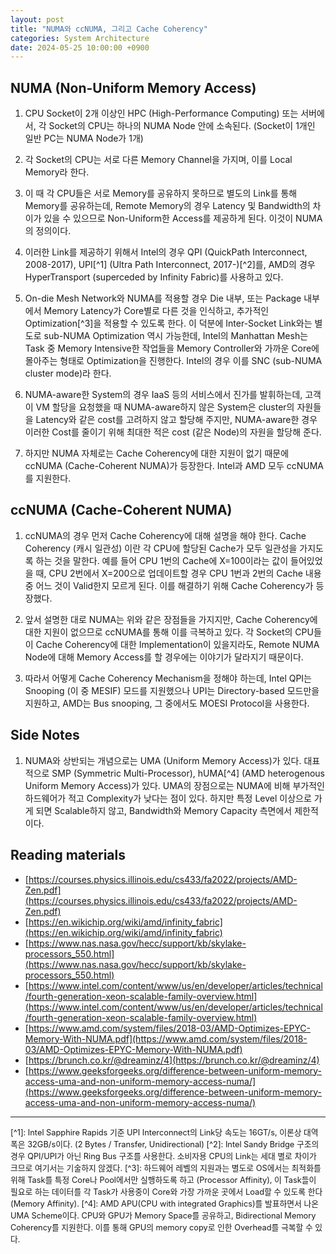 ```yaml
---
layout: post
title: "NUMA와 ccNUMA, 그리고 Cache Coherency"
categories: System Architecture
date: 2024-05-25 10:00:00 +0900
---
```


## NUMA (Non-Uniform Memory Access)

1. CPU Socket이 2개 이상인 HPC (High-Performance Computing) 또는 서버에서, 각 Socket의 CPU는 하나의 NUMA Node 안에 소속된다. (Socket이 1개인 일반 PC는 NUMA Node가 1개)

2. 각 Socket의 CPU는 서로 다른 Memory Channel을 가지며, 이를 Local Memory라 한다.

3. 이 때 각 CPU들은 서로 Memory를 공유하지 못하므로 별도의 Link를 통해 Memory를 공유하는데, Remote Memory의 경우 Latency 및 Bandwidth의 차이가 있을 수 있으므로 Non-Uniform한 Access를 제공하게 된다. 이것이 NUMA의 정의이다.

4. 이러한 Link를 제공하기 위해서 Intel의 경우 QPI (QuickPath Interconnect, 2008-2017), UPI[^1] (Ultra Path Interconnect, 2017-)[^2]를, AMD의 경우 HyperTransport (superceded by Infinity Fabric)를 사용하고 있다.

5. On-die Mesh Network와 NUMA를 적용할 경우 Die 내부, 또는 Package 내부에서 Memory Latency가 Core별로 다른 것을 인식하고, 추가적인 Optimization[^3]을 적용할 수 있도록 한다. 이 덕분에 Inter-Socket Link와는 별도로 sub-NUMA Optimization 역시 가능한데, Intel의 Manhattan Mesh는 Task 중 Memory Intensive한 작업들을 Memory Controller와 가까운 Core에 몰아주는 형태로 Optimization을 진행한다. Intel의 경우 이를 SNC (sub-NUMA cluster mode)라 한다. 

6. NUMA-aware한 System의 경우 IaaS 등의 서비스에서 진가를 발휘하는데, 고객이 VM 할당을 요청했을 때 NUMA-aware하지 않은 System은 cluster의 자원들을 Latency와 같은 cost를 고려하지 않고 할당해 주지만, NUMA-aware한 경우 이러한 Cost를 줄이기 위해 최대한 적은 cost (같은 Node)의 자원을 할당해 준다.

7. 하지만 NUMA 자체로는 Cache Coherency에 대한 지원이 없기 때문에 ccNUMA (Cache-Coherent NUMA)가 등장한다. Intel과 AMD 모두 ccNUMA를 지원한다.

## ccNUMA (Cache-Coherent NUMA)

1. ccNUMA의 경우 먼저 Cache Coherency에 대해 설명을 해야 한다. Cache Coherency (캐시 일관성) 이란 각 CPU에 할당된 Cache가 모두 일관성을 가지도록 하는 것을 말한다. 예를 들어 CPU 1번의 Cache에 X=100이라는 값이 들어있었을 때, CPU 2번에서 X=200으로 업데이트할 경우 CPU 1번과 2번의 Cache 내용 중 어느 것이 Valid한지 모르게 된다. 이를 해결하기 위해 Cache Coherency가 등장했다.

2. 앞서 설명한 대로 NUMA는 위와 같은 장점들을 가지지만, Cache Coherency에 대한 지원이 없으므로 ccNUMA를 통해 이를 극복하고 있다. 각 Socket의 CPU들이 Cache Coherency에 대한 Implementation이 있을지라도, Remote NUMA Node에 대해 Memory Access를 할 경우에는 이야기가 달라지기 때문이다.

3. 따라서 어떻게 Cache Coherency Mechanism을 정해야 하는데, Intel QPI는 Snooping (이 중 MESIF) 모드를 지원했으나 UPI는 Directory-based 모드만을 지원하고, AMD는 Bus snooping, 그 중에서도 MOESI Protocol을 사용한다.

## Side Notes

1. NUMA와 상반되는 개념으로는 UMA (Uniform Memory Access)가 있다. 대표적으로 SMP (Symmetric Multi-Processor), hUMA[^4] (AMD heterogenous Uniform Memory Access)가 있다. UMA의 장점으로는 NUMA에 비해 부가적인 하드웨어가 적고 Complexity가 낮다는 점이 있다. 하지만 특정 Level 이상으로 가게 되면 Scalable하지 않고, Bandwidth와 Memory Capacity 측면에서 제한적이다.


## Reading materials

- [https://courses.physics.illinois.edu/cs433/fa2022/projects/AMD-Zen.pdf](https://courses.physics.illinois.edu/cs433/fa2022/projects/AMD-Zen.pdf)
- [https://en.wikichip.org/wiki/amd/infinity_fabric](https://en.wikichip.org/wiki/amd/infinity_fabric)
- [https://www.nas.nasa.gov/hecc/support/kb/skylake-processors_550.html](https://www.nas.nasa.gov/hecc/support/kb/skylake-processors_550.html)
- [https://www.intel.com/content/www/us/en/developer/articles/technical/fourth-generation-xeon-scalable-family-overview.html](https://www.intel.com/content/www/us/en/developer/articles/technical/fourth-generation-xeon-scalable-family-overview.html)
- [https://www.amd.com/system/files/2018-03/AMD-Optimizes-EPYC-Memory-With-NUMA.pdf](https://www.amd.com/system/files/2018-03/AMD-Optimizes-EPYC-Memory-With-NUMA.pdf)
- [https://brunch.co.kr/@dreaminz/4](https://brunch.co.kr/@dreaminz/4)
- [https://www.geeksforgeeks.org/difference-between-uniform-memory-access-uma-and-non-uniform-memory-access-numa/](https://www.geeksforgeeks.org/difference-between-uniform-memory-access-uma-and-non-uniform-memory-access-numa/)


<style>
.footnotes {
    font-size: 0.8rem;
}
</style>

---
<div class="footnotes" markdown="1">
[^1]: Intel Sapphire Rapids 기준 UPI Interconnect의 Link당 속도는 16GT/s, 이론상 대역폭은 32GB/s이다. (2 Bytes / Transfer, Unidirectional)
[^2]: Intel Sandy Bridge 구조의 경우 QPI/UPI가 아닌 Ring Bus 구조를 사용한다. 소비자용 CPU의 Link는 세대 별로 차이가 크므로 여기서는 기술하지 않겠다.
[^3]: 하드웨어 레벨의 지원과는 별도로 OS에서는 최적화를 위해 Task를 특정 Core나 Pool에서만 실행하도록 하고 (Processor Affinity), 이 Task들이 필요로 하는 데이터를 각 Task가 사용중이 Core와 가장 가까운 곳에서 Load할 수 있도록 한다 (Memory Affinity).
[^4]: AMD APU(CPU with integrated Graphics)를 발표하면서 나온 UMA Scheme이다. CPU와 GPU가 Memory Space를 공유하고, Bidirectional Memory Coherency를 지원한다. 이를 통해 GPU의 memory copy로 인한 Overhead를 극복할 수 있다.
</div>
